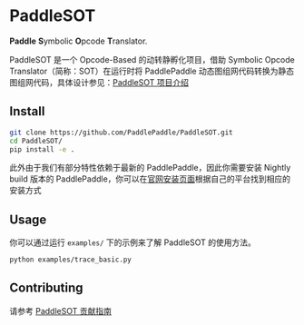 # PaddleSOT

**Paddle** **S**ymbolic **O**pcode **T**ranslator.

PaddleSOT 是一个 Opcode-Based 的动转静孵化项目，借助 Symbolic Opcode Translator（简称：SOT）在运行时将 PaddlePaddle 动态图组网代码转换为静态图组网代码，具体设计参见：[PaddleSOT 项目介绍](https://github.com/PaddlePaddle/community/tree/master/pfcc/paddle-code-reading/symbolic_opcode_translator)

## Install

```bash
git clone https://github.com/PaddlePaddle/PaddleSOT.git
cd PaddleSOT/
pip install -e .
```

此外由于我们有部分特性依赖于最新的 PaddlePaddle，因此你需要安装 Nightly build 版本的 PaddlePaddle，你可以在[官网安装页面](https://www.paddlepaddle.org.cn/install/quick?docurl=/documentation/docs/zh/develop/install/pip/linux-pip.html)根据自己的平台找到相应的安装方式

## Usage

你可以通过运行 `examples/` 下的示例来了解 PaddleSOT 的使用方法。

```bash
python examples/trace_basic.py
```

## Contributing

请参考 [PaddleSOT 贡献指南](./CONTRIBUTING.md)
